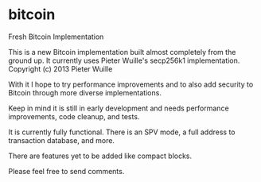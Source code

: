 # bitcoin
Fresh Bitcoin Implementation

This is a new Bitcoin implementation built almost completely from the ground up.
It currently uses Pieter Wuille's secp256k1 implementation. Copyright (c) 2013 Pieter Wuille

With it I hope to try performance improvements and to also add security to Bitcoin through more diverse implementations.

Keep in mind it is still in early development and needs performance improvements, code cleanup, and tests.

It is currently fully functional. There is an SPV mode, a full address to transaction database, and more.

There are features yet to be added like compact blocks.

Please feel free to send comments.
